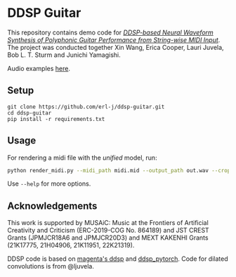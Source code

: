 # DDSP Guitar

This repository contains demo code for [*DDSP-based Neural Waveform Synthesis of Polyphonic Guitar Performance from String-wise MIDI Input*](https://arxiv.org/abs/2309.07658). The project was conducted together Xin Wang, Erica Cooper, Lauri Juvela, Bob L. T. Sturm and Junichi Yamagishi.

Audio examples [here](https://erl-j.github.io/neural-guitar-web-supplement/).

## Setup

```
git clone https://github.com/erl-j/ddsp-guitar.git
cd ddsp-guitar
pip install -r requirements.txt
```

## Usage

For rendering a midi file with the *unified* model, run:

```bash
python render_midi.py --midi_path midi.mid --output_path out.wav --crop-seconds 10 --device cuda:0
```

Use ```--help``` for more options.

## Acknowledgements

This work is supported by MUSAiC: Music at the Frontiers of Artificial Creativity and Criticism (ERC-2019-COG No. 864189) and
JST CREST Grants (JPMJCR18A6 and JPMJCR20D3) and MEXT
KAKENHI Grants (21K17775, 21H04906, 21K11951, 22K21319).

DDSP code is based on [magenta's ddsp](https://github.com/magenta/ddsp) and [ddsp_pytorch](https://github.com/acids-ircam/ddsp_pytorch).
Code for dilated convolutions is from @ljuvela.



